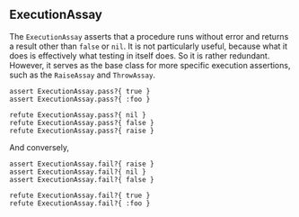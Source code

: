 ## ExecutionAssay

The `ExecutionAssay` asserts that a procedure runs without error and returns
a result other than `false` or `nil`. It is not particularly useful, because
what it does is effectively what testing in itself does. So it is rather
redundant. However, it serves as the base class for more specific execution
assertions, such as the `RaiseAssay` and `ThrowAssay`.

    assert ExecutionAssay.pass?{ true }
    assert ExecutionAssay.pass?{ :foo }

    refute ExecutionAssay.pass?{ nil }
    refute ExecutionAssay.pass?{ false }
    refute ExecutionAssay.pass?{ raise }

And conversely,

    assert ExecutionAssay.fail?{ raise }
    assert ExecutionAssay.fail?{ nil }
    assert ExecutionAssay.fail?{ false }

    refute ExecutionAssay.fail?{ true }
    refute ExecutionAssay.fail?{ :foo }

